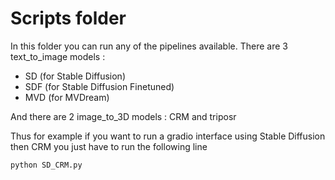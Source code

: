 # Scripts folder
In this folder you can run any of the pipelines available. 
There are 3 text_to_image models :
* SD (for Stable Diffusion)
* SDF (for Stable Diffusion Finetuned)
* MVD (for MVDream)

And there are 2 image_to_3D models : CRM and triposr

Thus for example if you want to run a gradio interface using Stable Diffusion then CRM you just have to run the following line
```
python SD_CRM.py
```